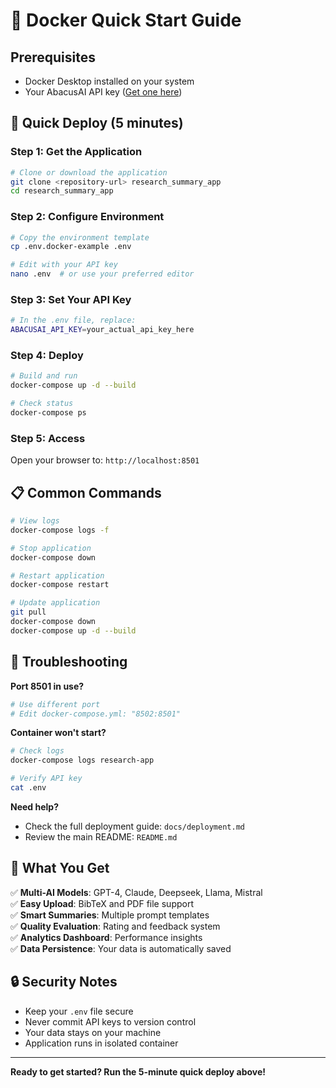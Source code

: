 
# 🐳 Docker Quick Start Guide

## Prerequisites
- Docker Desktop installed on your system
- Your AbacusAI API key ([Get one here](https://abacus.ai/))

## 🚀 Quick Deploy (5 minutes)

### Step 1: Get the Application
```bash
# Clone or download the application
git clone <repository-url> research_summary_app
cd research_summary_app
```

### Step 2: Configure Environment
```bash
# Copy the environment template
cp .env.docker-example .env

# Edit with your API key
nano .env  # or use your preferred editor
```

### Step 3: Set Your API Key
```bash
# In the .env file, replace:
ABACUSAI_API_KEY=your_actual_api_key_here
```

### Step 4: Deploy
```bash
# Build and run
docker-compose up -d --build

# Check status
docker-compose ps
```

### Step 5: Access
Open your browser to: `http://localhost:8501`

## 📋 Common Commands

```bash
# View logs
docker-compose logs -f

# Stop application
docker-compose down

# Restart application
docker-compose restart

# Update application
git pull
docker-compose down
docker-compose up -d --build
```

## 🔧 Troubleshooting

**Port 8501 in use?**
```bash
# Use different port
# Edit docker-compose.yml: "8502:8501"
```

**Container won't start?**
```bash
# Check logs
docker-compose logs research-app

# Verify API key
cat .env
```

**Need help?**
- Check the full deployment guide: `docs/deployment.md`
- Review the main README: `README.md`

## 🎯 What You Get

✅ **Multi-AI Models**: GPT-4, Claude, Deepseek, Llama, Mistral  
✅ **Easy Upload**: BibTeX and PDF file support  
✅ **Smart Summaries**: Multiple prompt templates  
✅ **Quality Evaluation**: Rating and feedback system  
✅ **Analytics Dashboard**: Performance insights  
✅ **Data Persistence**: Your data is automatically saved  

## 🔒 Security Notes

- Keep your `.env` file secure
- Never commit API keys to version control
- Your data stays on your machine
- Application runs in isolated container

---

**Ready to get started? Run the 5-minute quick deploy above!**

